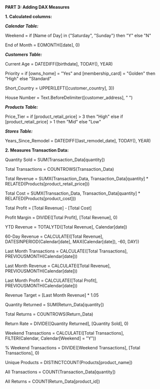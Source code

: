 **PART 3: Adding DAX Measures**



**1. Calculated columns:**


***Calendar Table:***

Weekend = if [Name of Day] in {"Saturday", "Sunday"} then "Y" else "N"

End of Month = EOMONTH([date], 0)

***Customers Table:***

Current Age = DATEDIFF([birthdate], TODAY(), YEAR) 

Priority = if [owns_home] = "Yes" and [membership_card] = "Golden" then "High" else "Standard" 

Short_Country = UPPER(LEFT([customer_country], 3)) 

House Number = Text.BeforeDelimiter([customer_address], " ")

***Products Table:***

Price_Tier = if [product_retail_price] > 3 then "High" else if [product_retail_price] > 1 then "Mid" else "Low" 

***Stores Table:***

Years_Since_Remodel = DATEDIFF([last_remodel_date], TODAY(), YEAR)








**2. Measures Transaction Data:**



Quantity Sold = SUM(Transaction_Data[quantity]) 

Total Transactions = COUNTROWS(Transaction_Data) 

Total Revenue = SUMX(Transaction_Data, Transaction_Data[quantity] * RELATED(Products[product_retail_price])) 

Total Cost = SUMX(Transaction_Data, Transaction_Data[quantity] * RELATED(Products[product_cost])) 

Total Profit = [Total Revenue] - [Total Cost] 

Profit Margin = DIVIDE([Total Profit], [Total Revenue], 0) 

YTD Revenue = TOTALYTD([Total Revenue], Calendar[date]) 

60-Day Revenue = CALCULATE([Total Revenue], DATESINPERIOD(Calendar[date], MAX(Calendar[date]), -60, DAY)) 

Last Month Transactions = CALCULATE([Total Transactions], PREVIOUSMONTH(Calendar[date])) 

Last Month Revenue = CALCULATE([Total Revenue], PREVIOUSMONTH(Calendar[date])) 

Last Month Profit = CALCULATE([Total Profit], PREVIOUSMONTH(Calendar[date])) 

Revenue Target = [Last Month Revenue] * 1.05 

Quantity Returned = SUM(Return_Data[quantity]) 

Total Returns = COUNTROWS(Return_Data) 

Return Rate = DIVIDE([Quantity Returned], [Quantity Sold], 0) 

Weekend Transactions = CALCULATE([Total Transactions], FILTER(Calendar, Calendar[Weekend] = "Y")) 

% Weekend Transactions = DIVIDE([Weekend Transactions], [Total Transactions], 0) 

Unique Products = DISTINCTCOUNT(Products[product_name]) 

All Transactions = COUNT(Transaction_Data[quantity])

All Returns = COUNT(Return_Data[product_id])
